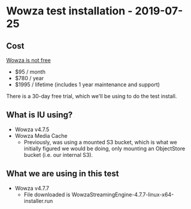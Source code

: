 # Wowza test installation - 2019-07-25

## Cost

[Wowza is not free](https://www.wowza.com/pricing/streaming-engine)

* $95 / month
* $780 / year
* $1995 / lifetime (includes 1 year maintenance and support)

There is a 30-day free trial, which we'll be using to do the test install.

## What is IU using?

* Wowza v4.7.5
* Wowza Media Cache
  * Previously, was using a mounted S3 bucket, which is what we initially figured
    we would be doing, only mounting an ObjectStore bucket (i.e. our internal S3).


## What we are using in this test

* Wowza v4.7.7
  * File downloaded is WowzaStreamingEngine-4.7.7-linux-x64-installer.run
